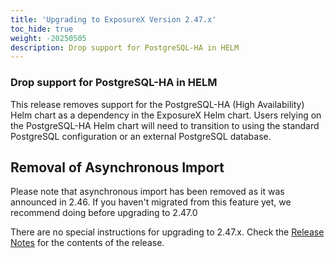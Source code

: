 ```yaml
---
title: 'Upgrading to ExposureX Version 2.47.x'
toc_hide: true
weight: -20250505
description: Drop support for PostgreSQL-HA in HELM
---
```

### Drop support for PostgreSQL-HA in HELM

This release removes support for the PostgreSQL-HA (High Availability) Helm chart as a dependency in the ExposureX Helm chart. Users relying on the PostgreSQL-HA Helm chart will need to transition to using the standard PostgreSQL configuration or an external PostgreSQL database.

## Removal of Asynchronous Import

Please note that asynchronous import has been removed as it was announced in 2.46. If you haven't migrated from this feature yet, we recommend doing before upgrading to 2.47.0


There are no special instructions for upgrading to 2.47.x. Check the [Release Notes](https://github.com/ExposureX/django-ExposureX/releases/tag/2.47.0) for the contents of the release.